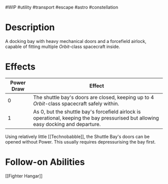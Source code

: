 #WIP #utility #transport #escape #astro #constellation

# Description

A docking bay with heavy mechanical doors and a forcefield airlock, capable of fitting multiple *Orbit*-class spacecraft inside. 

# Effects

| Power Draw | Effect |
| -----------|--------|
| 0 | The shuttle bay's doors are closed, keeping up to 4 *Orbit*-class spacecraft safely within. |
| 1 | As 0, but the shuttle bay's forcefield airlock is operational, keeping the bay pressurised but allowing easy docking and departure. |

Using relatively little [[Technobabble]], the Shuttle Bay's doors can be opened without Power. This usually requires depressurising the bay first.

# Follow-on Abilities

[[Fighter Hangar]]